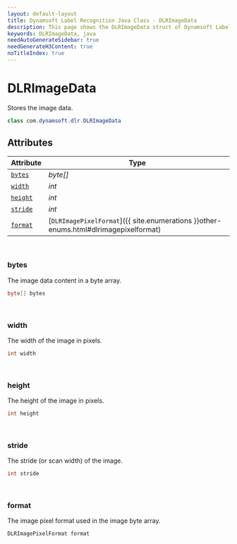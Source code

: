```yaml
---
layout: default-layout
title: Dynamsoft Label Recognition Java Class - DLRImageData
description: This page shows the DLRImageData struct of Dynamsoft Label Recognition for Java Language.
keywords: DLRImageData, java
needAutoGenerateSidebar: true
needGenerateH3Content: true
noTitleIndex: true
---
```



# DLRImageData
Stores the image data.  

```java
class com.dynamsoft.dlr.DLRImageData
```

## Attributes
    
| Attribute | Type |
|---------- | ---- |
| [`bytes`](#bytes) | *byte[]* |
| [`width`](#width) | *int* |
| [`height`](#height) | *int* |
| [`stride`](#stride) | *int* |
| [`format`](#format) | [`DLRImagePixelFormat`]({{ site.enumerations }}other-enums.html#dlrimagepixelformat) |


&nbsp;

### bytes
The image data content in a byte array. 
```java
byte[] bytes
```

&nbsp;

### width
The width of the image in pixels.  
```java
int width
```

&nbsp;

### height
The height of the image in pixels.  
```java
int height
```

&nbsp;

### stride
The stride (or scan width) of the image. 
```java
int stride
```

&nbsp;

### format
The image pixel format used in the image byte array. 
```java
DLRImagePixelFormat format
```
  

